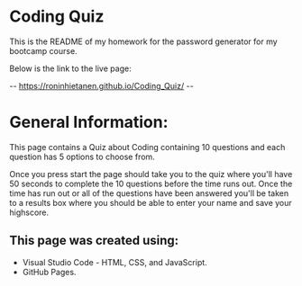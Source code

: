 # Coding Quiz
This is the README of my homework for the password generator for my bootcamp course.

Below is the link to the live page:

-- https://roninhietanen.github.io/Coding_Quiz/ --

# General Information:

This page contains a Quiz about Coding containing 10 questions and each question has 5 options to choose from.
 
Once you press start the page should take you to the quiz where you'll have 50 seconds to complete the 10 questions before the time runs out. Once the time has run out or all of the questions have been answered you'll be taken to a results box where you should be able to enter your name and save your highscore.
 
## This page was created using:
- Visual Studio Code - HTML, CSS, and JavaScript.
- GitHub Pages.
